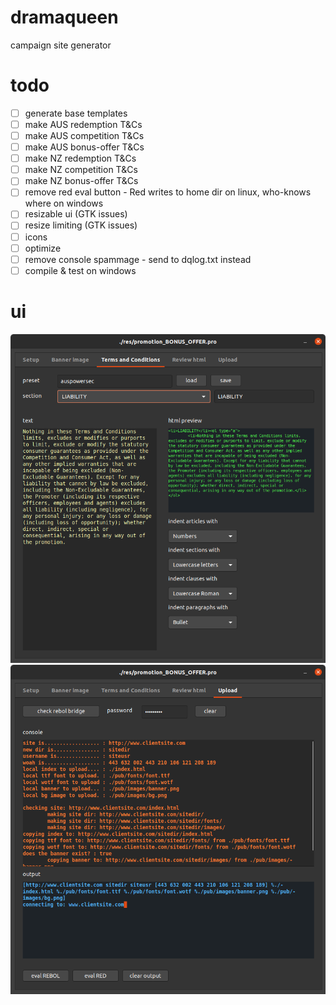 # dramaqueen
campaign site generator

# todo
- [ ] generate base templates
- [ ] make AUS redemption T&Cs
- [ ] make AUS competition T&Cs
- [ ] make AUS bonus-offer T&Cs
- [ ] make NZ redemption T&Cs
- [ ] make NZ competition T&Cs
- [ ] make NZ bonus-offer T&Cs
- [ ] remove red eval button - Red writes to home dir on linux, who-knows where on windows
- [ ] resizable ui (GTK issues)
- [ ] resize limiting (GTK issues)
- [ ] icons
- [ ] optimize
- [ ] remove console spammage - send to dqlog.txt instead
- [ ] compile & test on windows

# ui
![screenie](./dramaqueen_tnc_screenie_210312.png)
![screenie](./dramaqueen_ftp_screenie_210312.png)
